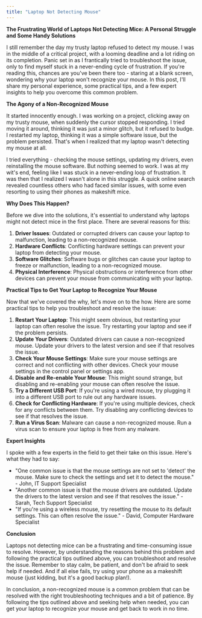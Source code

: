```yaml
---
title: "Laptop Not Detecting Mouse"
---
```


**The Frustrating World of Laptops Not Detecting Mice: A Personal Struggle and Some Handy Solutions**

I still remember the day my trusty laptop refused to detect my mouse. I was in the middle of a critical project, with a looming deadline and a lot riding on its completion. Panic set in as I frantically tried to troubleshoot the issue, only to find myself stuck in a never-ending cycle of frustration. If you're reading this, chances are you've been there too - staring at a blank screen, wondering why your laptop won't recognize your mouse. In this post, I'll share my personal experience, some practical tips, and a few expert insights to help you overcome this common problem.

**The Agony of a Non-Recognized Mouse**

It started innocently enough. I was working on a project, clicking away on my trusty mouse, when suddenly the cursor stopped responding. I tried moving it around, thinking it was just a minor glitch, but it refused to budge. I restarted my laptop, thinking it was a simple software issue, but the problem persisted. That's when I realized that my laptop wasn't detecting my mouse at all.

I tried everything - checking the mouse settings, updating my drivers, even reinstalling the mouse software. But nothing seemed to work. I was at my wit's end, feeling like I was stuck in a never-ending loop of frustration. It was then that I realized I wasn't alone in this struggle. A quick online search revealed countless others who had faced similar issues, with some even resorting to using their phones as makeshift mice.

**Why Does This Happen?**

Before we dive into the solutions, it's essential to understand why laptops might not detect mice in the first place. There are several reasons for this:

1. **Driver Issues**: Outdated or corrupted drivers can cause your laptop to malfunction, leading to a non-recognized mouse.
2. **Hardware Conflicts**: Conflicting hardware settings can prevent your laptop from detecting your mouse.
3. **Software Glitches**: Software bugs or glitches can cause your laptop to freeze or malfunction, leading to a non-recognized mouse.
4. **Physical Interference**: Physical obstructions or interference from other devices can prevent your mouse from communicating with your laptop.

**Practical Tips to Get Your Laptop to Recognize Your Mouse**

Now that we've covered the why, let's move on to the how. Here are some practical tips to help you troubleshoot and resolve the issue:

1. **Restart Your Laptop**: This might seem obvious, but restarting your laptop can often resolve the issue. Try restarting your laptop and see if the problem persists.
2. **Update Your Drivers**: Outdated drivers can cause a non-recognized mouse. Update your drivers to the latest version and see if that resolves the issue.
3. **Check Your Mouse Settings**: Make sure your mouse settings are correct and not conflicting with other devices. Check your mouse settings in the control panel or settings app.
4. **Disable and Re-enable Your Mouse**: This might sound strange, but disabling and re-enabling your mouse can often resolve the issue.
5. **Try a Different USB Port**: If you're using a wired mouse, try plugging it into a different USB port to rule out any hardware issues.
6. **Check for Conflicting Hardware**: If you're using multiple devices, check for any conflicts between them. Try disabling any conflicting devices to see if that resolves the issue.
7. **Run a Virus Scan**: Malware can cause a non-recognized mouse. Run a virus scan to ensure your laptop is free from any malware.

**Expert Insights**

I spoke with a few experts in the field to get their take on this issue. Here's what they had to say:

* "One common issue is that the mouse settings are not set to 'detect' the mouse. Make sure to check the settings and set it to detect the mouse." - John, IT Support Specialist
* "Another common issue is that the mouse drivers are outdated. Update the drivers to the latest version and see if that resolves the issue." - Sarah, Tech Support Specialist
* "If you're using a wireless mouse, try resetting the mouse to its default settings. This can often resolve the issue." - David, Computer Hardware Specialist

**Conclusion**

Laptops not detecting mice can be a frustrating and time-consuming issue to resolve. However, by understanding the reasons behind this problem and following the practical tips outlined above, you can troubleshoot and resolve the issue. Remember to stay calm, be patient, and don't be afraid to seek help if needed. And if all else fails, try using your phone as a makeshift mouse (just kidding, but it's a good backup plan!).

In conclusion, a non-recognized mouse is a common problem that can be resolved with the right troubleshooting techniques and a bit of patience. By following the tips outlined above and seeking help when needed, you can get your laptop to recognize your mouse and get back to work in no time.